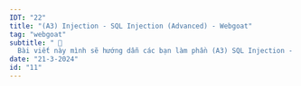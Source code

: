 ```yaml
---
IDT: "22"
title: "(A3) Injection - SQL Injection (Advanced) - Webgoat"
tag: "webgoat"
subtitle: " 🐐
  Bài viết này mình sẽ hướng dẫn các bạn làm phần (A3) SQL Injection - SQL Injection (Advanced)"
date: "21-3-2024"
id: "11"
---
```

